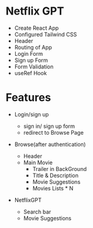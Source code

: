 # Netflix GPT

- Create React App
- Configured Tailwind CSS
- Header
- Routing of App
- Login Form
- Sign up Form
- Form Validation
- useRef Hook

# Features

- Login/sign up

  - sign in/ sign up form
  - redirect to Browse Page

- Browse(after authentication)

  - Header
  - Main Movie
    - Trailer in BackGround
    - Title & Description
    - Movie Suggestions
    - Movies Lists \* N

- NetflixGPT
  - Search bar
  - Movie Suggestions
